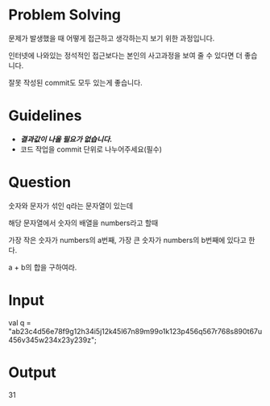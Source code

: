 # Problem Solving
문제가 발생했을 때 어떻게 접근하고 생각하는지 보기 위한 과정입니다.

인터넷에 나와있는 정석적인 접근보다는 본인의 사고과정을 보여 줄 수 있다면 더 좋습니다.

잘못 작성된 commit도 모두 있는게 좋습니다.

# Guidelines
* ***결과값이 나올 필요가 없습니다.***
* 코드 작업을 commit 단위로 나누어주세요(필수)

# Question

숫자와 문자가 섞인 q라는 문자열이 있는데

해당 문자열에서 숫자의 배열을 numbers라고 할때

가장 작은 숫자가 numbers의 a번째, 가장 큰 숫자가 numbers의 b번째에 있다고 한다.

a + b의 합을 구하여라.

# Input

  val q = "ab23c4d56e78f9g12h34i5j12k45l67n89m99o1k123p456q567r768s890t67u456v345w234x23y239z";

# Output

  31
